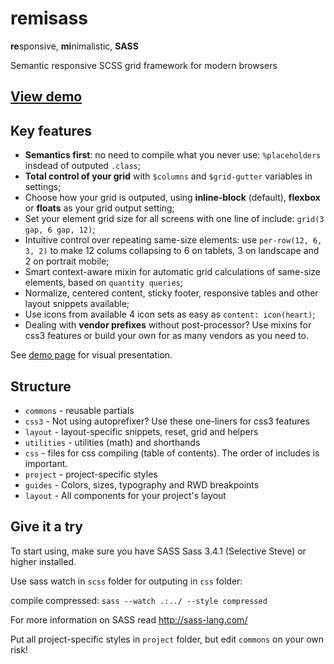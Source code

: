 remisass
========
**re**sponsive, **mi**nimalistic, **SASS**  

Semantic responsive SCSS grid framework for modern browsers

[View demo](http://work.wellagain.lt/remisass/)
-----------------------------------------------

Key features
------------
- **Semantics first**: no need to compile what you never use: `%placeholders` insdead of outputed `.class`;
- **Total control of your grid** with `$columns` and `$grid-gutter` variables in settings;
- Choose how your grid is outputed, using **inline-block** (default), **flexbox** or **floats** as your grid output setting;
- Set your element grid size for all screens with one line of include: `grid(3 gap, 6 gap, 12)`;
- Intuitive control over repeating same-size elements: use `per-row(12, 6, 3, 2)` to make 12 colums collapsing to 6 on tablets, 3 on landscape and 2 on portrait mobile;
- Smart context-aware mixin for automatic grid calculations of same-size elements, based on `quantity queries`;
- Normalize, centered content, sticky footer, responsive tables and other layout snippets available;
- Use icons from available 4 icon sets as easy as `content: icon(heart)`;
- Dealing with **vendor prefixes** without post-processor? Use mixins for css3 features or build your own for as many vendors as you need to.



See [demo page](http://work.wellagain.lt/remisass/) for visual presentation.

Structure
---------
- `commons` - reusable partials
 - `css3` -  Not using autoprefixer? Use these one-liners for css3 features
 - `layout` - layout-specific snippets, reset, grid and helpers
 - `utilities` - utilities (math) and shorthands
- `css` -  files for css compiling (table of contents). The order of includes is important.
- `project` - project-specific styles
 - `guides` - Colors, sizes, typography and RWD breakpoints
 - `layout` - All components for your project's layout


Give it a try
---------------
To start using, make sure you have SASS Sass 3.4.1 (Selective Steve) or higher installed.

Use sass watch in `scss` folder for outputing in `css` folder:

compile compressed:
`sass --watch .:../ --style compressed`

For more information on SASS read http://sass-lang.com/

Put all project-specific styles in `project` folder, but edit `commons` on your own risk!
